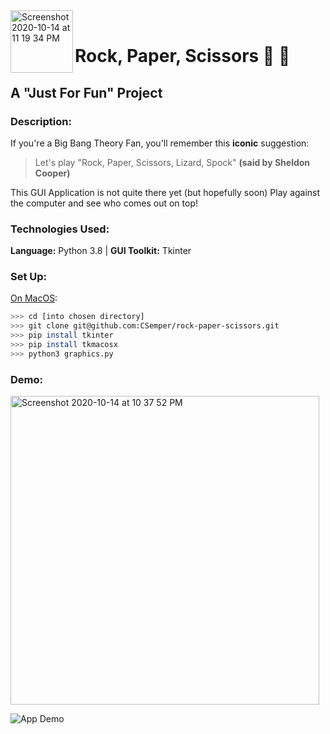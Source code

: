 <img width="100" img align="left" alt="Screenshot 2020-10-14 at 11 19 34 PM" src="https://user-images.githubusercontent.com/70574102/96051592-c25f8580-0e73-11eb-892a-d7839cc7c18d.png">
<br/> 

# Rock, Paper, Scissors :game_die: :game_die:
## A "Just For Fun" Project

### Description:  
If you're a Big Bang Theory Fan, you'll remember this **iconic** suggestion:
> Let's play "Rock, Paper, Scissors, Lizard, Spock" **(said by Sheldon Cooper)**

This GUI Application is not quite there yet (but hopefully soon) Play against the computer and see who comes out on top!

### Technologies Used:
**Language:** Python 3.8 | **GUI Toolkit:** Tkinter

### Set Up:  
<ins>On MacOS</ins>:
```bash
>>> cd [into chosen directory]
>>> git clone git@github.com:CSemper/rock-paper-scissors.git
>>> pip install tkinter
>>> pip install tkmacosx
>>> python3 graphics.py
```
### Demo:  
<img width="494" alt="Screenshot 2020-10-14 at 10 37 52 PM" src="https://user-images.githubusercontent.com/70574102/96054568-d3ab9080-0e79-11eb-9817-deff858dcd08.png">

![App Demo](https://youtu.be/IQ8ITkakWZY)
